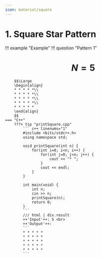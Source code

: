 ```yaml
---
icon: material/square
---
```


# 1. Square Star Pattern

!!! example "Example"
    !!! question "Pattern 1"
        <h1 align="center">$N = 5$</h1>

        $$\Large
        \begin{align}
        * * * * *\\
        * * * * *\\
        * * * * *\\
        * * * * *\\
        * * * * *
        \end{align}
        $$
    === "C++"
        ???+ tip "printSquare.cpp"
            ``` c++ linenums="1"
            #include <bits/stdc++.h>
            using namespace std;

            void printSquare(int n) {
                for(int i=0; i<n; i++) {
                    for(int j=0; j<n; j++) {
                        cout << "* ";
                    }
                    cout << endl;
                }
            }

            int main(void) {
                int n;
                cin >> n;
                printSquare(n);
                return 0;
            }
            ```
            /// html | div.result
            ++'Input'++: 5 <br>
            ++'Output'++:
            ```
            * * * * *
            * * * * *
            * * * * *
            * * * * *
            * * * * *
            ```